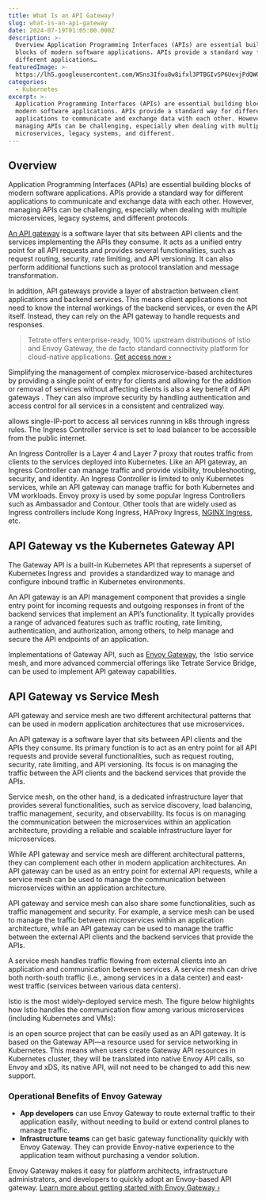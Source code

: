 ```yaml
---
title: What Is an API Gateway?
slug: what-is-an-api-gateway
date: 2024-07-19T01:05:00.000Z
description: >-
  Overview Application Programming Interfaces (APIs) are essential building
  blocks of modern software applications. APIs provide a standard way for
  different applications…
featuredImage: >-
  https://lh5.googleusercontent.com/WSns3Ifou8w8ifxl3PTBGIvSP6UevjPdQW0PoT0zZdbwyouY1JFvYRB2Pm6Zx0eHygBK8IkkyKr6gtc4c_K56HJfMhACIWOFF4t20WpuJOof8fB7Zr4d9xeYEBQvefKRvTBfFLSOFUC05-maH_fpNTc
categories:
  - Kubernetes
excerpt: >-
  Application Programming Interfaces (APIs) are essential building blocks of
  modern software applications. APIs provide a standard way for different
  applications to communicate and exchange data with each other. However,
  managing APIs can be challenging, especially when dealing with multiple
  microservices, legacy systems, and different.
---
```

## Overview

Application Programming Interfaces (APIs) are essential building blocks of modern software applications. APIs provide a standard way for different applications to communicate and exchange data with each other. However, managing APIs can be challenging, especially when dealing with multiple microservices, legacy systems, and different protocols.

[An API gateway](/api-gateway/) is a software layer that sits between API clients and the services implementing the APIs they consume. It acts as a unified entry point for all API requests and provides several functionalities, such as request routing, security, rate limiting, and API versioning. It can also perform additional functions such as protocol translation and message transformation.

In addition, API gateways provide a layer of abstraction between client applications and backend services. This means client applications do not need to know the internal workings of the backend services, or even the API itself. Instead, they can rely on the API gateway to handle requests and responses.

> Tetrate offers enterprise-ready, 100% upstream distributions of Istio and Envoy Gateway, the de facto standard connectivity platform for cloud-native applications. [Get access now ›](/demo-request/)

Simplifying the management of complex microservice-based architectures by providing a single point of entry for clients and allowing for the addition or removal of services without affecting clients is also a key benefit of API gateways . They can also improve security by handling authentication and access control for all services in a consistent and centralized way.

 allows single-IP-port to access all services running in k8s through ingress rules. The Ingress Controller service is set to load balancer to be accessible from the public internet.

An Ingress Controller is a Layer 4 and Layer 7 proxy that routes traffic from clients to the services deployed into Kubernetes. Like an API gateway, an Ingress Controller can manage traffic and provide visibility, troubleshooting, security, and identity. An Ingress Controller is limited to only Kubernetes services, while an API gateway can manage traffic for both Kubernetes and VM workloads. Envoy proxy is used by some popular Ingress Controllers such as Ambassador and Contour. Other tools that are widely used as Ingress controllers include Kong Ingress, HAProxy Ingress, [NGINX Ingress](/learn/kubernetes/nginx/), etc.

## API Gateway vs the Kubernetes Gateway API

The Gateway API is a built-in Kubernetes API that represents a superset of Kubernetes Ingress and  provides a standardized way to manage and configure inbound traffic in Kubernetes environments. 

An API gateway is an API management component that provides a single entry point for incoming requests and outgoing responses in front of the backend services that implement an API’s functionality. It typically provides a range of advanced features such as traffic routing, rate limiting, authentication, and authorization, among others, to help manage and secure the API endpoints of an application.

Implementations of Gateway API, such as [Envoy Gateway](/learn/what-is-an-api-gateway/), the  Istio service mesh, and more advanced commercial offerings like Tetrate Service Bridge, can be used to implement API gateway capabilities.

## API Gateway vs Service Mesh

API gateway and service mesh are two different architectural patterns that can be used in modern application architectures that use microservices.

An API gateway is a software layer that sits between API clients and the APIs they consume. Its primary function is to act as an entry point for all API requests and provide several functionalities, such as request routing, security, rate limiting, and API versioning. Its focus is on managing the traffic between the API clients and the backend services that provide the APIs.

Service mesh, on the other hand, is a dedicated infrastructure layer that provides several functionalities, such as service discovery, load balancing, traffic management, security, and observability. Its focus is on managing the communication between the microservices within an application architecture, providing a reliable and scalable infrastructure layer for microservices.

While API gateway and service mesh are different architectural patterns, they can complement each other in modern application architectures. An API gateway can be used as an entry point for external API requests, while a service mesh can be used to manage the communication between microservices within an application architecture.

API gateway and service mesh can also share some functionalities, such as traffic management and security. For example, a service mesh can be used to manage the traffic between microservices within an application architecture, while an API gateway can be used to manage the traffic between the external API clients and the backend services that provide the APIs.

A service mesh handles traffic flowing from external clients into an application and communication between services. A service mesh can drive both north-south traffic (i.e., among services in a data center) and east-west traffic (services between various data centers).

Istio is the most widely-deployed service mesh. The figure below highlights how Istio handles the communication flow among various microservices (including Kubernetes and VMs):

 is an open source project that can be easily used as an API gateway. It is based on the Gateway API—a resource used for service networking in Kubernetes. This means when users create Gateway API resources in Kubernetes cluster, they will be translated into native Envoy API calls, so Envoy and xDS, its native API, will not need to be changed to add this new support.

### Operational Benefits of Envoy Gateway

*   **App developers** can use Envoy Gateway to route external traffic to their application easily, without needing to build or extend control planes to manage traffic.
*   **Infrastructure teams** can get basic gateway functionality quickly with Envoy Gateway. They can provide Envoy-native experience to the application team without purchasing a vendor solution.

Envoy Gateway makes it easy for platform architects, infrastructure administrators, and developers to quickly adopt an Envoy-based API gateway. [Learn more about getting started with Envoy Gateway ›](/learn/what-is-envoy-gateway/)
